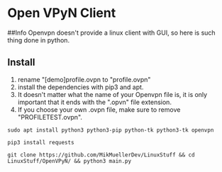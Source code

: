 # Open VPyN Client
##Info
Openvpn doesn't provide a linux client with GUI, so here is such thing done in python.


## Install
1. rename "[demo]profile.ovpn to "profile.ovpn"
2. install the dependencies with pip3 and apt. 
3. It doesn't matter what the name of your Openvpn file is, it is only important that it ends with the ".opvn" file extension.
4. If you choose your own .ovpn file, make sure to remove "PROFILETEST.ovpn".

````
sudo apt install python3 python3-pip python-tk python3-tk openvpn
````

````
pip3 install requests
````

````
git clone https://github.com/MikMuellerDev/LinuxStuff && cd LinuxStuff/OpenVPyN/ && python3 main.py
````
